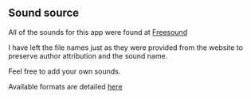 ## Sound source ##

All of the sounds for this app were found at [Freesound](https://www.freesound.org/)

I have left the file names just as they were provided from the website to
preserve author attribution and the sound name.

Feel free to add your own sounds.

Available formats are detailed [here](https://developer.mozilla.org/en-US/docs/Web/HTML/Supported_media_formats)
